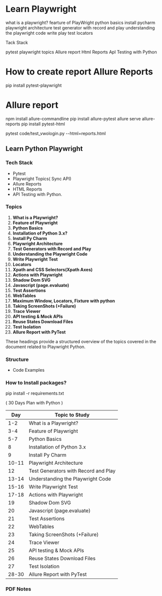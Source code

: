 # Learn Playwright


what is a playwright?
fearture of PlayWright
python basics
install pycharm
playwright architecture
test generator with record and play
understanding the playwright code
write play test
locators


Tack Stack


pytest
playwright topics
Allure report
Html Reports
ApI Testing with Python

# How to create report Allure Reports

pip install pytest-playwright



# Allure report


npm install allure-commandline
pip install allure-pytest
allure serve allure-reports
pip install pytest-html


pytest code/test_vwologin.py --html=reports.html

## Learn Python Playwright

### Tech Stack
- Pytest
- Playwright Topics( Sync API)
- Allure Reports
- HTML Reports
- API Testing with Python.
  

### Topics
1. **What is a Playwright?**
2. **Feature of Playwright**
3. **Python Basics**
4. **Installation of Python 3.x?**
5. **Install Py Charm**
6. **Playwright Architecture**
7. **Test Generators with Record and Play**
8. **Understanding the Playwright Code**
9. **Write Playwright Test**
10. **Locators**
11. **Xpath and CSS Selectors(Xpath Axes)**
12. **Actions with Playwright**
13. **Shadow Dom SVG**
14. **Javascript (page.evaluate)**
15. **Test Assertions**
16. **WebTables**
17. **Maximum Window, Locators, Fixture with python**
18. **Taking ScreenShots (+Failure)**
19. **Trace Viewer**
20. **API testing & Mock APIs**
21. **Reuse States Download Files**
22. **Test Isolation**
23. **Allure Report with PyTest**

These headings provide a structured overview of the topics covered in the document related to Playwright Python.


### Structure
- Code Examples


### How to Install packages?
pip install -r requirements.txt

( 30 Days Plan with Python )

| Day | Topic to Study |
|-----|----------------|
| 1-2 | What is a Playwright? |
| 3-4 | Feature of Playwright |
| 5-7 | Python Basics |
| 8 | Installation of Python 3.x |
| 9 | Install Py Charm |
| 10-11 | Playwright Architecture |
| 12 | Test Generators with Record and Play |
| 13-14 | Understanding the Playwright Code |
| 15-16 | Write Playwright Test |
| 17-18 | Actions with Playwright |
| 19 | Shadow Dom SVG |
| 20 | Javascript (page.evaluate) |
| 21 | Test Assertions |
| 22 | WebTables |
| 23 | Taking ScreenShots (+Failure) |
| 24 | Trace Viewer |
| 25 | API testing & Mock APIs |
| 26 | Reuse States Download Files |
| 27 | Test Isolation |
| 28-30 | Allure Report with PyTest |


### PDF Notes


